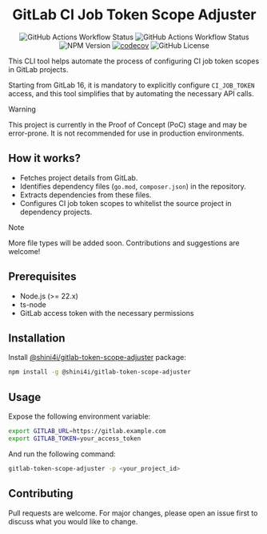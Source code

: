 <div align="center">

# GitLab CI Job Token Scope Adjuster

![GitHub Actions Workflow Status](https://img.shields.io/github/actions/workflow/status/shini4i/gitlab-token-scope-adjuster/publish.yaml?label=publish)
![GitHub Actions Workflow Status](https://img.shields.io/github/actions/workflow/status/shini4i/gitlab-token-scope-adjuster/tests.yaml?label=tests)
![NPM Version](https://img.shields.io/npm/v/%40shini4i%2Fgitlab-token-scope-adjuster)
[![codecov](https://codecov.io/github/shini4i/gitlab-token-scope-adjuster/graph/badge.svg?token=ELQ6VQJ0Z5)](https://codecov.io/github/shini4i/gitlab-token-scope-adjuster)
![GitHub License](https://img.shields.io/github/license/shini4i/gitlab-token-scope-adjuster)

</div>

This CLI tool helps automate the process of configuring CI job token scopes in GitLab projects. 

Starting from GitLab 16, it is mandatory to explicitly configure `CI_JOB_TOKEN` access, and this tool simplifies that by automating the necessary API calls.

> [!WARNING]
> This project is currently in the Proof of Concept (PoC) stage and may be error-prone. It is not recommended for use in production environments.

## How it works?

- Fetches project details from GitLab.
- Identifies dependency files (`go.mod`, `composer.json`) in the repository.
- Extracts dependencies from these files.
- Configures CI job token scopes to whitelist the source project in dependency projects.

> [!NOTE]  
> More file types will be added soon. Contributions and suggestions are welcome!

## Prerequisites

- Node.js (>= 22.x)
- ts-node
- GitLab access token with the necessary permissions

## Installation

Install [@shini4i/gitlab-token-scope-adjuster](https://www.npmjs.com/package/@shini4i/gitlab-token-scope-adjuster) package:

```sh
npm install -g @shini4i/gitlab-token-scope-adjuster
```

## Usage

Expose the following environment variable:
```sh
export GITLAB_URL=https://gitlab.example.com
export GITLAB_TOKEN=your_access_token
```
And run the following command:
```sh
gitlab-token-scope-adjuster -p <your_project_id>
```

## Contributing
Pull requests are welcome. For major changes, please open an issue first to discuss what you would like to change.
